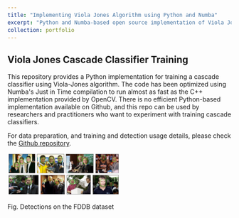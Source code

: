 ```yaml
---
title: "Implementing Viola Jones Algorithm using Python and Numba"
excerpt: "Python and Numba-based open source implementation of Viola Jones Cascade Classifier training procedure<br/><img src='/images/thumbnail_vj.jpg'>"
collection: portfolio
---
```


## Viola Jones Cascade Classifier Training
This repository provides a Python implementation for training a cascade classifier using Viola-Jones algorithm. The code has been optimized using Numba's Just in Time compilation to run almost as fast as the C++ implementation provided by OpenCV. There is no efficient Python-based implementation available on Github, and this repo can be used by researchers and practitioners who want to experiment with training cascade classifiers.

For data preparation, and training and detection usage details, please check the [Github repository](https://github.com/abhishekiitm/py_viola_jones).

<img src="../images/vj_detection.jpg" width="50%"/>

Fig. Detections on the FDDB dataset